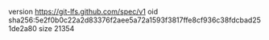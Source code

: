 version https://git-lfs.github.com/spec/v1
oid sha256:5e2f0b0c22a2d83376f2aee5a72a1593f3817ffe8cf936c38fdcbad251de2a80
size 21354
